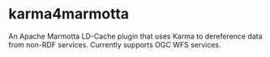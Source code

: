 # karma4marmotta
An Apache Marmotta LD-Cache plugin that uses Karma to dereference data from non-RDF services. Currently supports OGC WFS services.
